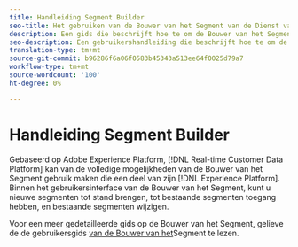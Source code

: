 ```yaml
---
title: Handleiding Segment Builder
seo-title: Het gebruiken van de Bouwer van het Segment van de Dienst van de Segmentatie in het Platform van Gegevens van de Klant In real time
description: Een gids die beschrijft hoe te om de Bouwer van het Segment te gebruiken.
seo-description: Een gebruikershandleiding die beschrijft hoe te om de Bouwer van het Segment van de Dienst van de Segmentatie op het Platform van Gegevens van de Klant in real time te gebruiken.
translation-type: tm+mt
source-git-commit: b96286f6a06f0583b45343a513ee64f0025d79a7
workflow-type: tm+mt
source-wordcount: '100'
ht-degree: 0%

---
```



# Handleiding Segment Builder

Gebaseerd op Adobe Experience Platform, [!DNL Real-time Customer Data Platform] kan van de volledige mogelijkheden van de Bouwer van het Segment gebruik maken die een deel van zijn [!DNL Experience Platform]. Binnen het gebruikersinterface van de Bouwer van het Segment, kunt u nieuwe segmenten tot stand brengen, tot bestaande segmenten toegang hebben, en bestaande segmenten wijzigen.

Voor een meer gedetailleerde gids op de Bouwer van het Segment, gelieve de de gebruikersgids [van de Bouwer van het](../../segmentation/ui/overview.md)Segment te lezen.
